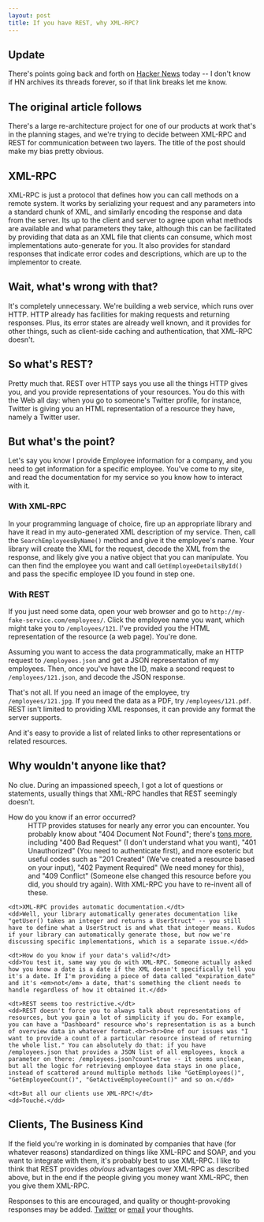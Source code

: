 ```yaml
---
layout: post
title: If you have REST, why XML-RPC?
---
```

 
## Update

There's points going back and forth on [Hacker News](http://news.ycombinator.com/item?id=1052476) today -- I don't know if HN archives its threads forever, so if that link breaks let me know.

## The original article follows

There's a large re-architecture project for one of our products at work that's in the planning stages, and we're trying to decide between XML-RPC and REST for communication between two layers. The title of the post should make my bias pretty obvious.

## XML-RPC

XML-RPC is just a protocol that defines how you can call methods on a remote system. It works by serializing your request and any parameters into a standard chunk of XML, and similarly encoding the response and data from the server. Its up to the client and server to agree upon what methods are available and what parameters they take, although this can be facilitated by providing that data as an XML file that clients can consume, which most implementations auto-generate for you. It also provides for standard responses that indicate error codes and descriptions, which are up to the implementor to create.

## Wait, what's wrong with that?

It's completely unnecessary. We're building a web service, which runs over HTTP. HTTP already has facilities for making requests and returning responses. Plus, its error states are already well known, and it provides for other things, such as client-side caching and authentication, that XML-RPC doesn't.

## So what's REST?

Pretty much that. REST over HTTP says you use all the things HTTP gives you, and you provide representations of your resources. You do this with the Web all day: when you go to someone's Twitter profile, for instance, Twitter is giving you an HTML representation of a resource they have, namely a Twitter user.

## But what's the point?

Let's say you know I provide Employee information for a company, and you need to get information for a specific employee.  You've come to my site, and read the documentation for my service so you know how to interact with it.

### With XML-RPC

In your programming language of choice, fire up an appropriate library and have it read in my auto-generated XML description of my service. Then, call the `SearchEmployeesByName()` method and give it the employee's name. Your library will create the XML for the request, decode the XML from the response, and likely give you a native object that you can manipulate.  You can then find the employee you want and call `GetEmployeeDetailsById()` and pass the specific employee ID you found in step one. 

### With REST

If you just need some data, open your web browser and go to `http://my-fake-service.com/employees/`.  Click the employee name you want, which might take you to `/employees/121`.  I've provided you the HTML representation of the resource (a web page). You're done.

Assuming you want to access the data programmatically, make an HTTP request to `/employees.json` and get a JSON representation of my employees. Then, once you've have the ID, make a second request to `/employees/121.json`, and decode the JSON response.

That's not all. If you need an image of the employee, try `/employees/121.jpg`. If you need the data as a PDF, try `/employees/121.pdf`.  REST isn't limited to providing XML responses, it can provide any format the server supports.  

And it's easy to provide a list of related links to other representations or related resources.

## Why wouldn't anyone like that?

No clue. During an impassioned speech, I got a lot of questions or statements, usually things that XML-RPC handles that REST seemingly doesn't.

<dl>
	<dt>How do you know if an error occurred?</dt>
	<dd>HTTP provides statuses for nearly any error you can encounter. You probably know about "404 Document Not Found"; there's <a href="http://en.wikipedia.org/wiki/List_of_HTTP_status_codes">tons more</a>, including "400 Bad Request" (I don't understand what you want), "401 Unauthorized" (You need to authenticate first), and more esoteric but useful codes such as "201 Created" (We've created a resource based on your input), "402 Payment Required" (We need money for this), and "409 Conflict" (Someone else changed this resource before you did, you should try again).  With XML-RPC you have to re-invent all of these.</dd>
	
	<dt>XML-RPC provides automatic documentation.</dt>
	<dd>Well, your library automatically generates documentation like "getUser() takes an integer and returns a UserStruct" -- you still have to define what a UserStruct is and what that integer means. Kudos if your library can automatically generate those, but now we're discussing specific implementations, which is a separate issue.</dd>
	
	<dt>How do you know if your data's valid?</dt>
	<dd>You test it, same way you do with XML-RPC. Someone actually asked how you know a date is a date if the XML doesn't specifically tell you it's a date. If I'm providing a piece of data called "expiration_date" and it's <em>not</em> a date, that's something the client needs to handle regardless of how it obtained it.</dd>
	
	<dt>REST seems too restrictive.</dt>
	<dd>REST doesn't force you to always talk about representations of resources, but you gain a lot of simplicity if you do. For example, you can have a "Dashboard" resource who's representation is as a bunch of overview data in whatever format.<br><br>One of our issues was "I want to provide a count of a particular resource instead of returning the whole list." You can absolutely do that: if you have /employees.json that provides a JSON list of all employees, knock a parameter on there: /employees.json?count=true -- it seems unclean, but all the logic for retrieving employee data stays in one place, instead of scattered around multiple methods like "GetEmployees()", "GetEmployeeCount()", "GetActiveEmployeeCount()" and so on.</dd>

	<dt>But all our clients use XML-RPC!</dt>
	<dd>Touché.</dd>
</dl>

## Clients, The Business Kind

If the field you're working in is dominated by companies that have (for whatever reasons) standardized on things like XML-RPC and SOAP, and you want to integrate with them, it's probably best to use XML-RPC. I like to think that REST provides *obvious* advantages over XML-RPC as described above, but in the end if the people giving you money want XML-RPC, then you give them XML-RPC.

Responses to this are encouraged, and quality or thought-provoking responses may be added. [Twitter](http://twitter.com/joncanady) or [email](mailto:jon@joncanady.com) your thoughts.